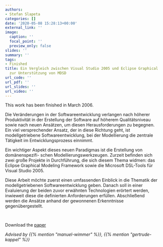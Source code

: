 ```yaml
---
authors:
- Stefan Slapeta
categories: []
date: '2020-05-08 15:28:13+00:00'
external_link: ''
image:
  caption: ''
  focal_point: ''
  preview_only: false
slides: ''
summary: ''
tags:
- Finished
title: Ein Vergleich zwischen Visual Studio 2005 und Eclipse Graphical Modeling Framework
  zur Unterstützung von MDSD
url_code: ''
url_pdf: ''
url_slides: ''
url_video: ''
---
```


This work has been finished in March 2006.

Die Veränderungen in der Softwareentwicklung verlangen nach höherer Produktivität in der Erstellung der Software auf höherem Qualitätsniveau sowie nach neuen Ansätzen, um diesen Herausforderungen zu begegnen. Ein viel versprechender Ansatz, der in diese Richtung geht, ist modellgetriebene Softwareentwicklung, bei der Modellierung die zentrale Tätigkeit im Entwicklungsprozess einnimmt.

Ein wichtiger Aspekt dieses neuen Paradigmas ist die Erstellung von domänenspezifi- schen Modellierungswerkzeugen. Zurzeit befinden sich zwei große Projekte in Durchführung, die sich diesem Thema widmen: das Eclipse Graphical Modeling Framework sowie die Microsoft DSL-Tools für Visual Studio 2005.

Diese Arbeit möchte zuerst einen umfassenden Einblick in die Thematik der modellgetriebenen Softwareentwicklung geben. Danach soll in einer Evaluierung der beiden zuvor erwähnten Technologien erörtert werden, inwieweit diese die definierten Anforderungen erfüllen. Abschließend werden die Ansätze anhand der gewonnenen Erkenntnisse gegenübergestellt.

&nbsp;

 Download the [paper](https://www.big.tuwien.ac.at/app/uploads/2016/10/Slapeta_paper.pdf)

*Advised by {{% mention "manuel-wimmer" %}}, {{% mention "gertrude-kappel" %}}*